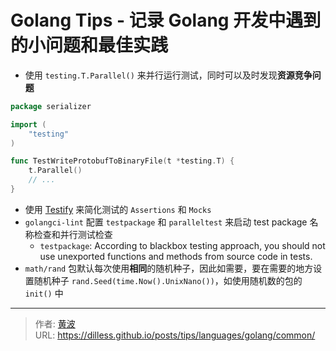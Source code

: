 # Golang Tips - 记录 Golang 开发中遇到的小问题和最佳实践


- 使用 `testing.T.Parallel()` 来并行运行测试，同时可以及时发现**资源竞争问题**

```go
package serializer

import (
	"testing"
)

func TestWriteProtobufToBinaryFile(t *testing.T) {
	t.Parallel() 
	// ...
}
```

- 使用 [Testify](https://github.com/stretchr/testify) 来简化测试的 `Assertions` 和 `Mocks`
- `golangci-lint` 配置 `testpackage` 和 `paralleltest` 来启动 test package 名称检查和并行测试检查
  - `testpackage`: According to blackbox testing approach, you should not use unexported functions and methods from source code in tests.
- `math/rand` 包默认每次使用**相同**的随机种子，因此如需要，要在需要的地方设置随机种子 `rand.Seed(time.Now().UnixNano())`，如使用随机数的包的 `init()` 中


---

> 作者: [黄波](https://dilless.github.io)  
> URL: https://dilless.github.io/posts/tips/languages/golang/common/  

